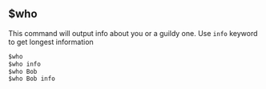 **$who**
-
This command will output info about you or a guildy one. Use `info` keyword to get longest information
```md
$who
$who info
$who Bob
$who Bob info
```